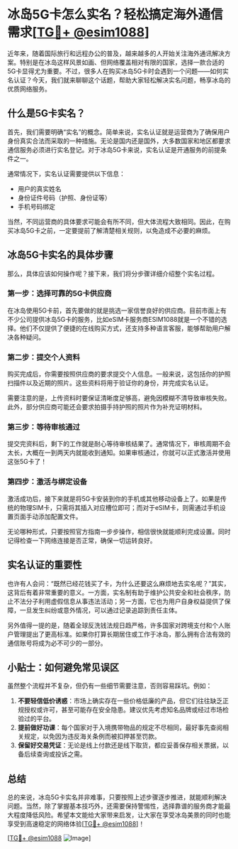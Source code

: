 # 冰岛5G卡怎么实名？轻松搞定海外通信需求[[TG💪+ @esim1088](https://t.me/s/esim1088)]

近年来，随着国际旅行和远程办公的普及，越来越多的人开始关注海外通讯解决方案。特别是在冰岛这样风景如画、但网络覆盖相对有限的国家，选择一款合适的5G卡显得尤为重要。不过，很多人在购买冰岛5G卡时会遇到一个问题——如何实名认证？今天，我们就来聊聊这个话题，帮助大家轻松解决实名问题，畅享冰岛的优质网络服务。

## 什么是5G卡实名？

首先，我们需要明确“实名”的概念。简单来说，实名认证就是运营商为了确保用户身份真实合法而采取的一种措施。无论是国内还是国外，大多数国家和地区都要求通信服务必须进行实名登记。对于冰岛5G卡来说，实名认证是开通服务的前提条件之一。

通常情况下，实名认证需要提供以下信息：
- 用户的真实姓名
- 身份证件号码（护照、身份证等）
- 手机号码绑定

当然，不同运营商的具体要求可能会有所不同，但大体流程大致相同。因此，在购买冰岛5G卡之前，一定要提前了解清楚相关规则，以免造成不必要的麻烦。

## 冰岛5G卡实名的具体步骤

那么，具体应该如何操作呢？接下来，我们将分步骤详细介绍整个实名过程。

### 第一步：选择可靠的5G卡供应商

在冰岛使用5G卡前，首先要做的就是挑选一家信誉良好的供应商。目前市面上有不少公司提供冰岛5G卡的服务，比如eSIM卡服务商ESIM1088就是一个不错的选择。他们不仅提供了便捷的在线购买方式，还支持多种语言客服，能够帮助用户解决各种疑问。

### 第二步：提交个人资料

购买完成后，你需要按照供应商的要求提交个人信息。一般来说，这包括你的护照扫描件以及近期的照片。这些资料将用于验证你的身份，并完成实名认证。

需要注意的是，上传资料时要保证清晰度足够高，避免因模糊不清导致审核失败。此外，部分供应商可能还会要求拍摄手持护照的照片作为补充证明材料。

### 第三步：等待审核通过

提交完资料后，剩下的工作就是耐心等待审核结果了。通常情况下，审核周期不会太长，大概在一到两天内就能收到通知。如果审核通过，你就可以正式激活并使用这张5G卡了！

### 第四步：激活与绑定设备

激活成功后，接下来就是将5G卡安装到你的手机或其他移动设备上了。如果是传统的物理SIM卡，只需将其插入对应槽位即可；而对于eSIM卡，则需通过手机设置页面手动添加配置文件。

无论哪种形式，只要按照官方指南一步步操作，相信很快就能顺利完成设置。同时记得检查一下网络连接是否正常，确保一切运转良好。

## 实名认证的重要性

也许有人会问：“既然已经花钱买了卡，为什么还要这么麻烦地去实名呢？”其实，这背后有着非常重要的意义。一方面，实名制有助于维护公共安全和社会秩序，防止不法分子利用虚假信息从事违法活动；另一方面，它也为用户自身权益提供了保障，一旦发生纠纷或意外情况，可以通过记录追踪到责任主体。

另外值得一提的是，随着全球反洗钱法规日趋严格，许多国家对跨境支付和个人账户管理提出了更高标准。如果你打算长期居住或工作于冰岛，那么拥有合法有效的通信账号将成为必不可少的一部分。

## 小贴士：如何避免常见误区

虽然整个流程并不复杂，但仍有一些细节需要注意，否则容易踩坑。例如：

1. **不要轻信低价诱惑**：市场上确实存在一些价格低廉的产品，但它们往往缺乏正规授权或许可，甚至可能存在安全隐患。建议优先考虑知名品牌或经过市场检验过的平台。
2. **提前做好功课**：每个国家对于入境携带物品的规定不尽相同，最好事先查阅相关规定，以免因为违反海关条例而被扣押甚至罚款。
3. **保留好交易凭证**：无论是线上付款还是线下取货，都应妥善保存相关票据，以备后续查询或投诉之需。

## 总结

总的来说，冰岛5G卡实名并非难事，只要按照上述步骤逐步推进，就能顺利解决问题。当然，除了掌握基本技巧外，还需要保持警惕性，选择靠谱的服务商才能最大程度降低风险。希望本文能给大家带来启发，让大家在享受冰岛美景的同时也能享受到高速稳定的网络体验[[TG💪+ @esim1088](https://t.me/s/esim1088)]！

[[TG💪+ @esim1088](https://t.me/s/esim1088) ![Image](https://i.postimg.cc/4NQfJmqS/Snipaste-2025-05-13-00-14-12.png)]